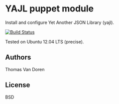 YAJL puppet module
==================

Install and configure Yet Another JSON Library (yajl).

[![Build Status](https://secure.travis-ci.org/thomasvandoren/puppet-yajl.png?branch=master)](https://travis-ci.org/thomasvandoren/puppet-yajl)

Tested on Ubuntu 12.04 LTS (precise).

Authors
-------
Thomas Van Doren

License
-------
BSD
